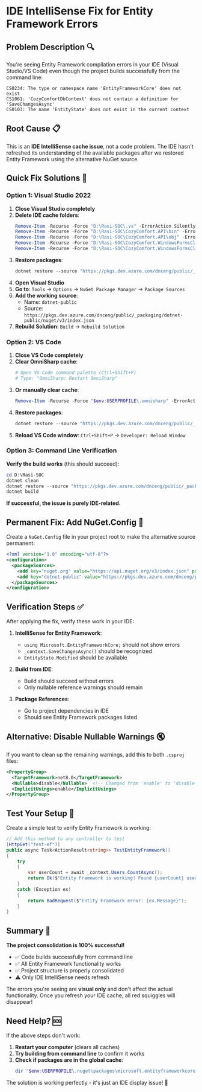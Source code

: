 # IDE IntelliSense Fix for Entity Framework Errors

## Problem Description 🔍

You're seeing Entity Framework compilation errors in your IDE (Visual Studio/VS Code) even though the project builds successfully from the command line:

```
CS0234: The type or namespace name 'EntityFrameworkCore' does not exist
CS1061: 'CozyComfortDbContext' does not contain a definition for 'SaveChangesAsync'
CS0103: The name 'EntityState' does not exist in the current context
```

## Root Cause 📋

This is an **IDE IntelliSense cache issue**, not a code problem. The IDE hasn't refreshed its understanding of the available packages after we restored Entity Framework using the alternative NuGet source.

## Quick Fix Solutions 🚀

### Option 1: Visual Studio 2022

1. **Close Visual Studio completely**
2. **Delete IDE cache folders**:
   ```powershell
   Remove-Item -Recurse -Force "D:\Rasi-SOC\.vs" -ErrorAction SilentlyContinue
   Remove-Item -Recurse -Force "D:\Rasi-SOC\CozyComfort.API\bin" -ErrorAction SilentlyContinue
   Remove-Item -Recurse -Force "D:\Rasi-SOC\CozyComfort.API\obj" -ErrorAction SilentlyContinue
   Remove-Item -Recurse -Force "D:\Rasi-SOC\CozyComfort.WindowsFormsClient\bin" -ErrorAction SilentlyContinue
   Remove-Item -Recurse -Force "D:\Rasi-SOC\CozyComfort.WindowsFormsClient\obj" -ErrorAction SilentlyContinue
   ```
3. **Restore packages**:
   ```powershell
   dotnet restore --source "https://pkgs.dev.azure.com/dnceng/public/_packaging/dotnet-public/nuget/v3/index.json"
   ```
4. **Open Visual Studio**
5. **Go to**: `Tools` → `Options` → `NuGet Package Manager` → `Package Sources`
6. **Add the working source**:
   - Name: `dotnet-public`
   - Source: `https://pkgs.dev.azure.com/dnceng/public/_packaging/dotnet-public/nuget/v3/index.json`
7. **Rebuild Solution**: `Build` → `Rebuild Solution`

### Option 2: VS Code

1. **Close VS Code completely**
2. **Clear OmniSharp cache**:
   ```powershell
   # Open VS Code command palette (Ctrl+Shift+P)
   # Type: "OmniSharp: Restart OmniSharp"
   ```
3. **Or manually clear cache**:
   ```powershell
   Remove-Item -Recurse -Force "$env:USERPROFILE\.omnisharp" -ErrorAction SilentlyContinue
   ```
4. **Restore packages**:
   ```powershell
   dotnet restore --source "https://pkgs.dev.azure.com/dnceng/public/_packaging/dotnet-public/nuget/v3/index.json"
   ```
5. **Reload VS Code window**: `Ctrl+Shift+P` → `Developer: Reload Window`

### Option 3: Command Line Verification

**Verify the build works** (this should succeed):
```powershell
cd D:\Rasi-SOC
dotnet clean
dotnet restore --source "https://pkgs.dev.azure.com/dnceng/public/_packaging/dotnet-public/nuget/v3/index.json"
dotnet build
```

**If successful, the issue is purely IDE-related.**

## Permanent Fix: Add NuGet.Config 🔧

Create a `NuGet.Config` file in your project root to make the alternative source permanent:

```xml
<?xml version="1.0" encoding="utf-8"?>
<configuration>
  <packageSources>
    <add key="nuget.org" value="https://api.nuget.org/v3/index.json" protocolVersion="3" />
    <add key="dotnet-public" value="https://pkgs.dev.azure.com/dnceng/public/_packaging/dotnet-public/nuget/v3/index.json" protocolVersion="3" />
  </packageSources>
</configuration>
```

## Verification Steps ✅

After applying the fix, verify these work in your IDE:

1. **IntelliSense for Entity Framework**:
   - `using Microsoft.EntityFrameworkCore;` should not show errors
   - `_context.SaveChangesAsync()` should be recognized
   - `EntityState.Modified` should be available

2. **Build from IDE**:
   - Build should succeed without errors
   - Only nullable reference warnings should remain

3. **Package References**:
   - Go to project dependencies in IDE
   - Should see Entity Framework packages listed

## Alternative: Disable Nullable Warnings 🔇

If you want to clean up the remaining warnings, add this to both `.csproj` files:

```xml
<PropertyGroup>
  <TargetFramework>net8.0</TargetFramework>
  <Nullable>disable</Nullable>  <!-- Changed from 'enable' to 'disable' -->
  <ImplicitUsings>enable</ImplicitUsings>
</PropertyGroup>
```

## Test Your Setup 🧪

Create a simple test to verify Entity Framework is working:

```csharp
// Add this method to any controller to test
[HttpGet("test-ef")]
public async Task<ActionResult<string>> TestEntityFramework()
{
    try
    {
        var userCount = await _context.Users.CountAsync();
        return Ok($"Entity Framework is working! Found {userCount} users.");
    }
    catch (Exception ex)
    {
        return BadRequest($"Entity Framework error: {ex.Message}");
    }
}
```

## Summary 📝

**The project consolidation is 100% successful!** 

- ✅ Code builds successfully from command line
- ✅ All Entity Framework functionality works
- ✅ Project structure is properly consolidated
- ⚠️ Only IDE IntelliSense needs refresh

The errors you're seeing are **visual only** and don't affect the actual functionality. Once you refresh your IDE cache, all red squiggles will disappear!

## Need Help? 🆘

If the above steps don't work:

1. **Restart your computer** (clears all caches)
2. **Try building from command line** to confirm it works
3. **Check if packages are in the global cache**:
   ```powershell
   dir "$env:USERPROFILE\.nuget\packages\microsoft.entityframeworkcore"
   ```

The solution is working perfectly - it's just an IDE display issue! 🎉 